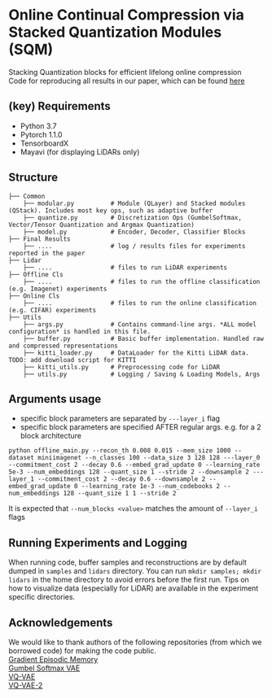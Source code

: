 # Online Continual Compression via Stacked Quantization Modules (SQM)
Stacking Quantization blocks for efficient lifelong online compression </br>
Code for reproducing all results in our paper, which can be found [here](paper.pdf) </br>

## (key) Requirements 
- Python 3.7
- Pytorch 1.1.0
- TensorboardX
- Mayavi (for displaying LiDARs only)

## Structure

    ├── Common 
        ├── modular.py          # Module (QLayer) and Stacked modules (QStack). Includes most key ops, such as adaptive buffer        
        ├── quantize.py         # Discretization Ops (GumbelSoftmax, Vector/Tensor Quantization and Argmax Quantization)
        ├── model.py            # Encoder, Decoder, Classifier Blocks       
    ├── Final Results           
        ├── ....                # log / results files for experiments reported in the paper 
    ├── Lidar
        ├── ....                # files to run LiDAR experiments 
    ├── Offline Cls
        ├── ....                # files to run the offline classification (e.g. Imagenet) experiments 
    ├── Online Cls              
        ├── ....                # files to run the online classification (e.g. CIFAR) experiments 
    ├── Utils             
        ├── args.py             # Contains command-line args. *ALL model configuration* is handled in this file.
        ├── buffer.py           # Basic buffer implementation. Handled raw and compressed representations
        ├── kitti_loader.py     # DataLoader for the Kitti LiDAR data. TODO: add download script for KITTI
        ├── kitti_utils.py      # Preprocessing code for LiDAR
        ├── utils.py            # Logging / Saving & Loading Models, Args
       

## Arguments usage
 - specific block parameters are separated by `---layer_i` flag
 - specific block parameters are specified AFTER regular args. 
 e.g. for a 2 block architecture
 ```
python offline_main.py --recon_th 0.008 0.015 --mem_size 1000 --dataset miniimagenet --n_classes 100 --data_size 3 128 128 ---layer_0 --commitment_cost 2 --decay 0.6 --embed_grad_update 0 --learning_rate 5e-3 --num_embeddings 128 --quant_size 1 --stride 2 --downsample 2 ---layer_1 --commitment_cost 2 --decay 0.6 --downsample 2 --embed_grad_update 0 --learning_rate 1e-3 --num_codebooks 2 --num_embeddings 128 --quant_size 1 1 --stride 2
 ```
 It is expected that `--num_blocks <value>` matches the amount of `--layer_i` flags
 
 
## Running Experiments and Logging
When running code, buffer samples and reconstructions are by default dumped in `samples` and `lidars` directory. You can run `mkdir samples; mkdir lidars` in the home directory to avoid errors before the first run. Tips on how to visualize data (especially for LiDAR) are available in the experiment specific directories. 

## Acknowledgements 
We would like to thank authors of the following repositories (from which we borrowed code) for making the code public. </br>
[Gradient Episodic Memory](https://github.com/facebookresearch/GradientEpisodicMemory) </br>
[Gumbel Softmax VAE](https://github.com/YongfeiYan/Gumbel_Softmax_VAE) </br>
[VQ-VAE](https://github.com/deepmind/sonnet)</br>
[VQ-VAE-2](https://github.com/rosinality/vq-vae-2-pytorch)</br>
